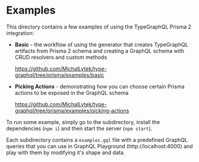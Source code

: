 # Examples

This directory contains a few examples of using the TypeGraphQL Prisma 2 integration:

- **Basic** - the workflow of using the generator that creates TypeGraphQL artifacts from Prisma 2 schema and creating a GraphQL schema with CRUD resolvers and custom methods

  https://github.com/MichalLytek/type-graphql/tree/prisma/examples/basic

- **Picking Actions** - demonstrating how you can choose certain Prisma actions to be exposed in the GraphQL schema

  https://github.com/MichalLytek/type-graphql/tree/prisma/examples/picking-actions

To run some example, simply go to the subdirectory, install the dependencies (`npm i`) and then start the server (`npm start`).

Each subdirectory contains a `examples.gql` file with a predefined GraphQL queries that you can use in GraphQL Playground (http://localhost:4000) and play with them by modifying it's shape and data.
